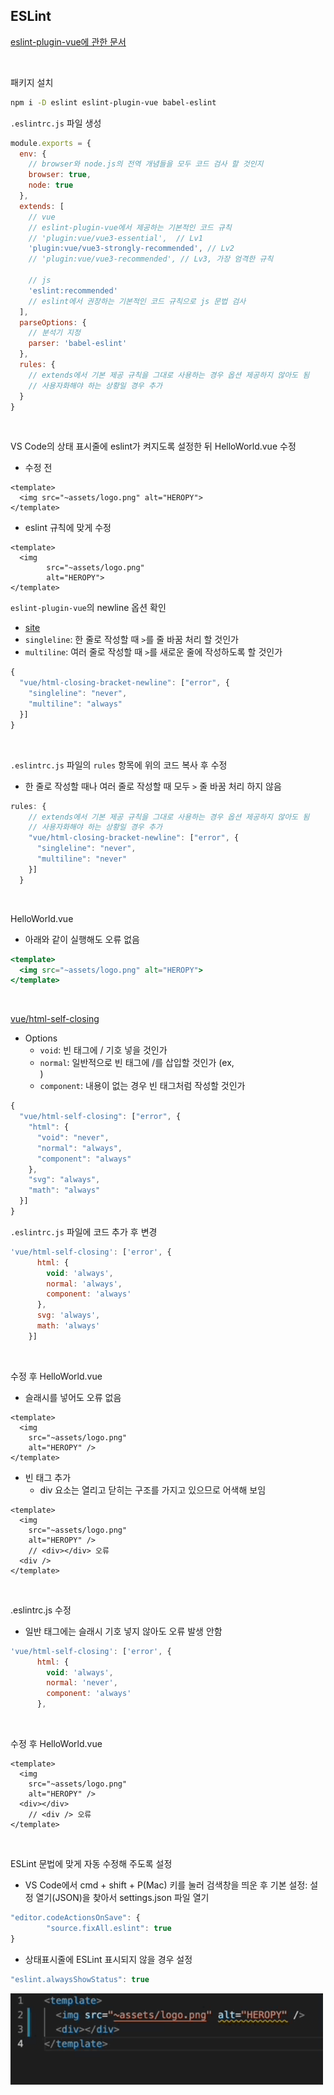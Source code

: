 ## ESLint

[eslint-plugin-vue에 관한 문서](https://eslint.vuejs.org/user-guide/)

<br/>

패키지 설치

```bash
npm i -D eslint eslint-plugin-vue babel-eslint
```

`.eslintrc.js` 파일 생성

```jsx
module.exports = {
  env: {
    // browser와 node.js의 전역 개념들을 모두 코드 검사 할 것인지
    browser: true,
    node: true
  },
  extends: [
    // vue
    // eslint-plugin-vue에서 제공하는 기본적인 코드 규칙
    // 'plugin:vue/vue3-essential',  // Lv1
    'plugin:vue/vue3-strongly-recommended', // Lv2
    // 'plugin:vue/vue3-recommended', // Lv3, 가장 엄격한 규칙

    // js
    'eslint:recommended'  
    // eslint에서 권장하는 기본적인 코드 규칙으로 js 문법 검사
  ],
  parseOptions: {
    // 분석기 지정
    parser: 'babel-eslint'
  },
  rules: {
    // extends에서 기본 제공 규칙을 그대로 사용하는 경우 옵션 제공하지 않아도 됨
    // 사용자화해야 하는 상황일 경우 추가
  }
}
```

<br/>

VS Code의 상태 표시줄에 eslint가 켜지도록 설정한 뒤 HelloWorld.vue 수정

- 수정 전

```vue
<template>
  <img src="~assets/logo.png" alt="HEROPY">
</template>
```

- eslint 규칙에 맞게 수정

```vue
<template>
  <img 
		src="~assets/logo.png" 
		alt="HEROPY">
</template>
```

`eslint-plugin-vue`의 newline 옵션 확인

- [site](https://eslint.vuejs.org/rules/html-closing-bracket-newline.html#options)
- `singleline`: 한 줄로 작성할 때 `>`를 줄 바꿈 처리 할 것인가
- `multiline`: 여러 줄로 작성할 때 `>`를 새로운 줄에 작성하도록 할 것인가

```jsx
{
  "vue/html-closing-bracket-newline": ["error", {
    "singleline": "never",
    "multiline": "always"
  }]
}
```

<br/>

`.eslintrc.js` 파일의 `rules` 항목에 위의 코드 복사 후 수정

- 한 줄로 작성할 때나 여러 줄로 작성할 때 모두 `>` 줄 바꿈 처리 하지 않음

```jsx
rules: {
    // extends에서 기본 제공 규칙을 그대로 사용하는 경우 옵션 제공하지 않아도 됨
    // 사용자화해야 하는 상황일 경우 추가
    "vue/html-closing-bracket-newline": ["error", {
      "singleline": "never",
      "multiline": "never"
    }]
  }
```

<br/>

HelloWorld.vue

- 아래와 같이 실행해도 오류 없음

```jsx
<template>
  <img src="~assets/logo.png" alt="HEROPY">
</template>
```

<br/>

[vue/html-self-closing](https://eslint.vuejs.org/rules/html-self-closing.html#vue-html-self-closing)

- Options
    - `void`: 빈 태그에 / 기호 넣을 것인가
    - `normal`: 일반적으로 빈 태그에 /를 삽입할 것인가 (ex, <div />)
    - `component`: 내용이 없는 경우 빈 태그처럼 작성할 것인가

```jsx
{
  "vue/html-self-closing": ["error", {
    "html": {
      "void": "never",
      "normal": "always",
      "component": "always"
    },
    "svg": "always",
    "math": "always"
  }]
}
```

`.eslintrc.js` 파일에 코드 추가 후 변경

```jsx
'vue/html-self-closing': ['error', {
      html: {
        void: 'always',
        normal: 'always',
        component: 'always'
      },
      svg: 'always',
      math: 'always'
    }]
```

<br/>

수정 후 HelloWorld.vue

- 슬래시를 넣어도 오류 없음

```vue
<template>
  <img
    src="~assets/logo.png"
    alt="HEROPY" />
</template>
```

- 빈 태그 추가
    - div 요소는 열리고 닫히는 구조를 가지고 있으므로 어색해 보임

```vue
<template>
  <img
    src="~assets/logo.png"
    alt="HEROPY" />
	// <div></div> 오류
  <div />
</template>
```

<br/>

.eslintrc.js 수정

- 일반 태그에는 슬래시 기호 넣지 않아도 오류 발생 안함

```jsx
'vue/html-self-closing': ['error', {
      html: {
        void: 'always',
        normal: 'never',
        component: 'always'
      },
```

<br/>

수정 후 HelloWorld.vue

```vue
<template>
  <img
    src="~assets/logo.png"
    alt="HEROPY" />
  <div></div>
	// <div /> 오류
</template>
```

<br/>

ESLint 문법에 맞게 자동 수정해 주도록 설정

- VS Code에서 cmd + shift + P(Mac) 키를 눌러 검색창을 띄운 후 기본 설정: 설정 열기(JSON)을 찾아서 settings.json 파일 열기

```jsx
"editor.codeActionsOnSave": {
        "source.fixAll.eslint": true
}
```

- 상태표시줄에 ESLint 표시되지 않을 경우 설정

```jsx
"eslint.alwaysShowStatus": true
```

<img src="../images/1-6.gif" width="500px" />